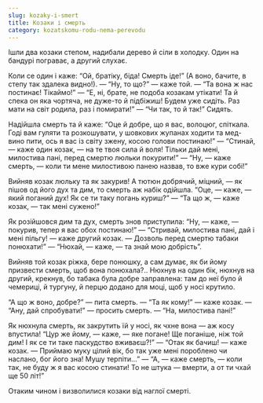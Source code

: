```yaml
---
slug: kozaky-i-smert
title: Козаки і смерть
category: kozatskomu-rodu-nema-perevodu
---
```

Ішли два козаки степом, надибали дерево й сіли в холодку. Один на бандурі пограває, а другий слухає.

Коли се один і каже: “Ой, братіку, біда! Смерть іде!” (А воно, бачите, в степу так здалека видно!). — “Ну, то що?” — каже той. — “Та вона ж нас постинає! Тікаймо!” — “Е, ні, брате, не подоба козакам утікати! Та й спека он яка чортяча, не дуже-то й підбіжиш! Будем уже сидіть. Раз мати на світ родила, раз і помирати!” — “Чи так, то й так!” Сидять.

Надійшла смерть та й каже: “Оце й добре, що я вас, волоцюг, спіткала. Годі вам гуляти та розкошувати, у шовкових жупанах ходити та мед-вино пити, ось я вас із світу зжену, косою голови постинаю!” — “Стинай, — каже один козак, — на те твоя сила й воля! Тільки дай мені, милостива пані, перед смертю люльки покурити!” — “Ну, — каже смерть, — коли ти мене милостивою панею назвав, то вже кури собі!”

Вийняв козак люльку та як закурив! А тютюн добрячий, міцний, — як пішов од його дух та дим, то смерть аж набік одійшла. “Оце, — каже, — який поганий дух! Як се ти таку погань куриш?” — “Та що ж, — каже козак, — так мені сужено!”

Як розійшовся дим та дух, смерть знов приступила: “Ну, — каже, — покурив, тепер я вас обох постинаю!” — “Стривай, милостива пані, дай і мені пільгу! — каже другий козак. — Дозволь перед смертю табаки понюхати!” — “Нюхай, — каже, — та знай мою добрість”.

Вийняв той козак ріжка, бере понюшку, а сам думає, як би йому призвести смерть, щоб вона понюхала?.. Нюхнув на один бік, нюхнув на другий, крекнув, бо табака була добре заправлена: там до неї було й чемериці, й тургуну, й перцю додано для моці, щоб у носі крутило.

“А що ж воно, добре?” — пита смерть. — “Та як кому!” — каже козак. — “Ану, дай спробувати!” — просить смерть. — “На, милостива пані!”

Як нюхнула смерть, як закрутить їй у носі, як чхне вона — аж косу впустила! “Цур же йому, — каже, — яке погане! Ще поганіше, ніж той дим! І як се ти таке паскудство вживаєш?!” — “Отак як бачиш! — каже козак. — Приймаю муку цілий вік, бо так уже мені пороблено чи наслано, бог його зна! Мушу терпіти…” — “А, — каже смерть, — коли так, не буду ж я вас косою стинати! То не штука — вмерти, а от ти чхай ще 50 літ!”

Отаким чином і визволилися козаки від наглої смерті.
